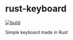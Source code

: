 
# rust-keyboard

[![build](https://github.com/logancammish/rust-keyboard/actions/workflows/rust.yml/badge.svg)](https://github.com/logancammish/rust-keyboard/actions/workflows/rust.yml)

Simple keyboard made in Rust

